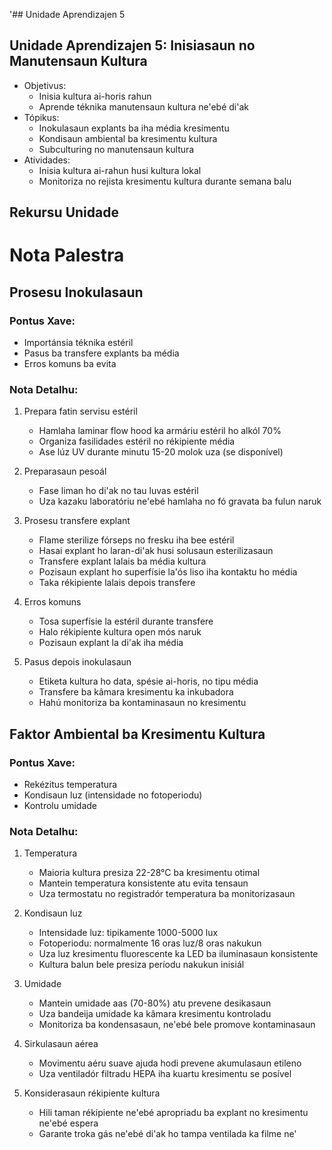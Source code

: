 '## Unidade Aprendizajen 5

## Unidade Aprendizajen 5: Inisiasaun no Manutensaun Kultura
- Objetivus:
  * Inisia kultura ai-horis rahun
  * Aprende téknika manutensaun kultura ne'ebé di'ak
- Tópikus:
  * Inokulasaun explants ba iha média kresimentu
  * Kondisaun ambiental ba kresimentu kultura
  * Subculturing no manutensaun kultura
- Atividades:
  * Inisia kultura ai-rahun husi kultura lokal
  * Monitoriza no rejista kresimentu kultura durante semana balu

## Rekursu Unidade

# Nota Palestra

## Prosesu Inokulasaun

### Pontus Xave:
- Importánsia téknika estéril
- Pasus ba transfere explants ba média
- Erros komuns ba evita

### Nota Detalhu:
1. Prepara fatin servisu estéril
   - Hamlaha laminar flow hood ka armáriu estéril ho alkól 70%
   - Organiza fasilidades estéril no rékipiente média
   - Ase lúz UV durante minutu 15-20 molok uza (se disponível)

2. Preparasaun pesoál
   - Fase liman ho di'ak no tau luvas estéril
   - Uza kazaku laboratóriu ne'ebé hamlaha no fó gravata ba fulun naruk

3. Prosesu transfere explant
   - Flame sterilize fórseps no fresku iha bee estéril
   - Hasai explant ho laran-di'ak husi solusaun esterilizasaun
   - Transfere explant lalais ba média kultura
   - Pozisaun explant ho superfísie la'ós liso iha kontaktu ho média
   - Taka rékipiente lalais depois transfere

4. Erros komuns
   - Tosa superfísie la estéril durante transfere
   - Halo rékipiente kultura open mós naruk
   - Pozisaun explant la di'ak iha média

5. Pasus depois inokulasaun
   - Etiketa kultura ho data, spésie ai-horis, no tipu média
   - Transfere ba kâmara kresimentu ka inkubadora
   - Hahú monitoriza ba kontaminasaun no kresimentu

## Faktor Ambiental ba Kresimentu Kultura

### Pontus Xave:
- Rekézitus temperatura
- Kondisaun luz (intensidade no fotoperiodu)
- Kontrolu umidade

### Nota Detalhu:
1. Temperatura
   - Maioria kultura presiza 22-28°C ba kresimentu otimal
   - Mantein temperatura konsistente atu evita tensaun
   - Uza termostatu no registradór temperatura ba monitorizasaun

2. Kondisaun luz
   - Intensidade luz: tipikamente 1000-5000 lux
   - Fotoperiodu: normalmente 16 oras luz/8 oras nakukun
   - Uza luz kresimentu fluorescente ka LED ba iluminasaun konsistente
   - Kultura balun bele presiza períodu nakukun inisiál

3. Umidade
   - Mantein umidade aas (70-80%) atu prevene desikasaun
   - Uza bandeija umidade ka kâmara kresimentu kontroladu
   - Monitoriza ba kondensasaun, ne'ebé bele promove kontaminasaun

4. Sirkulasaun aérea
   - Movimentu aéru suave ajuda hodi prevene akumulasaun etileno
   - Uza ventiladór filtradu HEPA iha kuartu kresimentu se posível

5. Konsiderasaun rékipiente kultura
   - Hili taman rékipiente ne'ebé apropriadu ba explant no kresimentu ne'ebé espera
   - Garante troka gás ne'ebé di'ak ho tampa ventilada ka filme ne'